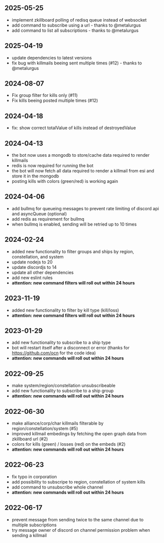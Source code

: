 2025-05-25
---
- implement zkillboard polling of redisq queue instead of websocket
- add command to subscribe using a url - thanks to @metalurgus
- add command to list all subscriptions - thanks to @metalurgus

2025-04-19
---
- update dependencies to latest versions
- fix bug with killmails beeing sent multiple times (#12) - thanks to @metalurgus

2024-08-07
---
- Fix group filter for kills only (#11)
- Fix kills beeing posted multiple times (#12)

2024-04-18
---

- fix: show correct totalValue of kills instead of destroyedValue

2024-04-13
---

- the bot now uses a mongodb to store/cache data required to render killmails
- redis is now required for running the bot
- the bot will now fetch all data required to render a killmail from esi and store it in the mongodb
- posting kills with colors (green/red) is working again

2024-04-06
---

- add bullmq for queueing messages to prevent rate limiting of discord api and asyncQueue (optional)
- add redis as requirement for bullmq
- when bullmq is enabled, sending will be retried up to 10 times

2024-02-24
---

- added new functionality to filter groups and ships by region, constellation, and system
- update nodejs to 20
- update discordjs to 14
- update all other dependencies
- add new eslint rules
- __attention: new command filters will roll out within 24 hours__

2023-11-19
---

- added new functionality to filter by kill type (kill/loss)
- __attention: new command filters will roll out within 24 hours__


2023-01-29
---

- add new functionality to subscribe to a ship type
- bot will restart itself after a disconnect or error (thanks for https://github.com/ocn for the code idea)
- __attention: new commands will roll out within 24 hours__

2022-09-25
---

- make system/region/constellation unsubscribeable
- add new functionality to subscribe to a ship group
- __attention: new commands will roll out within 24 hours__
 
2022-06-30
---

- make alliance/corp/char killmails filterable by region/constellation/system (#5)
- improved killmail embedings by fetching the open graph data from zkillboard url (#2)
- colors for kills (green) / losses (red) on the embeds (#2)
- __attention: new commands will roll out within 24 hours__

2022-06-23
---

- fix typo in corporation
- add possibility to subscripe to region, constellation of system kills
- add command to unsubscribe whole channel
- __attention: new commands will roll out within 24 hours__

2022-06-17
---

- prevent message from sending twice to the same channel due to multiple subscriptions
- try message owner of discord on channel permission problem when sending a killmail
